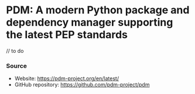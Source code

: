 # PDM: A modern Python package and dependency manager supporting the latest PEP standards

// to do

### Source

- Website: https://pdm-project.org/en/latest/
- GitHub repository: https://github.com/pdm-project/pdm
